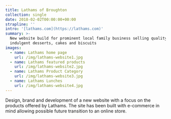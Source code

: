 ```yaml
---
title: Lathams of Broughton
collection: single
date: 2018-02-02T00:00:00+00:00
strapline: ''
intro: '[lathams.com](https://lathams.com)'
summary: >-
  New website build for prominent local family business selling quality
  indulgent desserts, cakes and biscuits
images:
  - name: Lathams home page
    url: /img/lathams-website1.jpg
  - name: Lathams featured products
    url: /img/lathams-website2.jpg
  - name: Lathams Product Category
    url: /img/lathams-website3.jpg
  - name: Lathams Lunches
    url: /img/lathams-website4.jpg
---
```

Design, brand and development of a new website with a focus on the products offered by Lathams.  The site has been built with e-commerce in mind allowing possible future transition to an online store.

